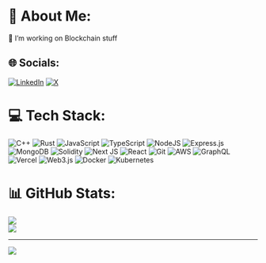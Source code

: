 # 💫 About Me:
 🔭 I’m working on Blockchain stuff 


## 🌐 Socials:
[![LinkedIn](https://img.shields.io/badge/LinkedIn-%230077B5.svg?logo=linkedin&logoColor=white)](https://linkedin.com/in/aashirwad-jain/) [![X](https://img.shields.io/badge/X-black.svg?logo=X&logoColor=white)](https://x.com/Aashirwad__Jain) 

# 💻 Tech Stack:
![C++](https://img.shields.io/badge/C++-%23007ACC.svg?style=flat&logo=c%2B%2B&logoColor=white) ![Rust](https://img.shields.io/badge/Rust-%2320232a.svg?style=flat&logo=rust&logoColor=white) ![JavaScript](https://img.shields.io/badge/Javascript-%23323330.svg?style=flat&logo=javascript&logoColor=%23F7DF1E) ![TypeScript](https://img.shields.io/badge/Typescript-%23007ACC.svg?style=flat&logo=typescript&logoColor=white) ![NodeJS](https://img.shields.io/badge/Node.Js-6DA55F?style=flat&logo=node.js&logoColor=white) ![Express.js](https://img.shields.io/badge/Express.Js-%23404d59.svg?style=flat&logo=express&logoColor=%2361DAFB) ![MongoDB](https://img.shields.io/badge/MongoDB-%234ea94b.svg?style=flat&logo=mongodb&logoColor=white)  ![Solidity](https://img.shields.io/badge/Solidity-%23363636.svg?style=flat&logo=solidity&logoColor=white) ![Next JS](https://img.shields.io/badge/Next.Js-black?style=flat&logo=next.js&logoColor=white) ![React](https://img.shields.io/badge/React.Js-%2320232a.svg?style=flat&logo=react&logoColor=%2361DAFB) ![Git](https://img.shields.io/badge/Git-F1502F.svg?style=flat&logo=git&logoColor=white) ![AWS](https://img.shields.io/badge/AWS-%23FF9900.svg?style=flat&logo=amazon-aws&logoColor=white) ![GraphQL](https://img.shields.io/badge/-GraphQL-E10098?style=flat&logo=graphql&logoColor=white) ![Vercel](https://img.shields.io/badge/Vercel-%23000000.svg?style=flat&logo=vercel&logoColor=white) ![Web3.js](https://img.shields.io/badge/Web3.Js-F16822?style=flat&logo=web3.js&logoColor=white) ![Docker](https://img.shields.io/badge/Docker-%230db7ed.svg?style=flat&logo=docker&logoColor=white) ![Kubernetes](https://img.shields.io/badge/Kubernetes-%230db7ed.svg?style=flat&logo=kubernetes&logoColor=white)

# 📊 GitHub Stats:
![](https://github-readme-streak-stats.herokuapp.com/?user=Aashirwadjain&theme=radical&hide_border=false)<br/>
![](https://github-readme-stats.vercel.app/api/top-langs/?username=Aashirwadjain&theme=radical&hide_border=false&include_all_commits=true&count_private=true&layout=compact&card_width=495)<br/>

<!--![](https://github-readme-stats.vercel.app/api?username=Aashirwadjain&theme=radical&hide_border=false&include_all_commits=true&count_private=true)<br/>-->

---
[![](https://visitcount.itsvg.in/api?id=Aashirwadjain&icon=0&color=9)](https://visitcount.itsvg.in)
